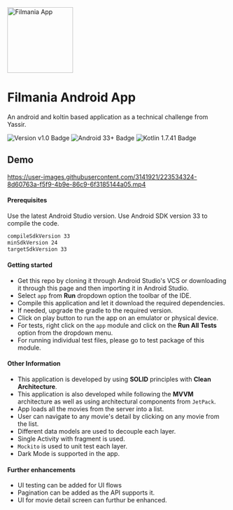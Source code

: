 <img src="https://digitaltimes-media.s3.amazonaws.com/original_images/09fa1ca_1667900502522-yassir.v1.jpg"  height=150 alt="Filmania App" />

# Filmania Android App

An android and koltin based application as a technical challenge from Yassir.

![Version v1.0 Badge][version-badge] ![Android 33+ Badge][android-version-badge] ![Kotlin 1.7.41 Badge][kotlin-version-badge]

## Demo


https://user-images.githubusercontent.com/3141921/223534324-8d60763a-f5f9-4b9e-86c9-6f3185144a05.mp4



#### Prerequisites

Use the latest Android Studio version. Use Android SDK version 33 to compile the code.

```bash
compileSdkVersion 33
minSdkVersion 24
targetSdkVersion 33
```

#### Getting started
- Get this repo by cloning it through Android Studio's VCS or downloading it through this page and then importing it in Android Studio.
- Select `app` from **Run** dropdown option the toolbar of the IDE.
- Compile this application and let it download the required dependencies.
- If needed, upgrade the gradle to the required version.
- Click on play button to run the app on an emulator or physical device.
- For tests, right click on the `app` module and click on the **Run All Tests** option from the dropdown menu.
- For running individual test files, please go to test package of this module.

#### Other Information
- This application is developed by using **SOLID** principles with **Clean Architecture**.
- This application is also developed while following the **MVVM** architecture as well as using architectural components from `JetPack`.
- App loads all the movies from the server into a list.
- User can navigate to any movie's detail by clicking on any movie from the list.
- Different data models are used to decouple each layer.
- Single Activity with fragment is used.
- `Mockito` is used to unit test each layer.
- Dark Mode is supported in the app.

#### Further enhancements

- UI testing can be added for UI flows
- Pagination can be added as the API supports it.
- UI for movie detail screen can furthur be enhanced.

[version-badge]: https://img.shields.io/badge/Version-v1.0-blue

[android-version-badge]: https://img.shields.io/badge/Android-33+-brightgreen

[kotlin-version-badge]: https://img.shields.io/badge/kotlin-1.7.21-orange

